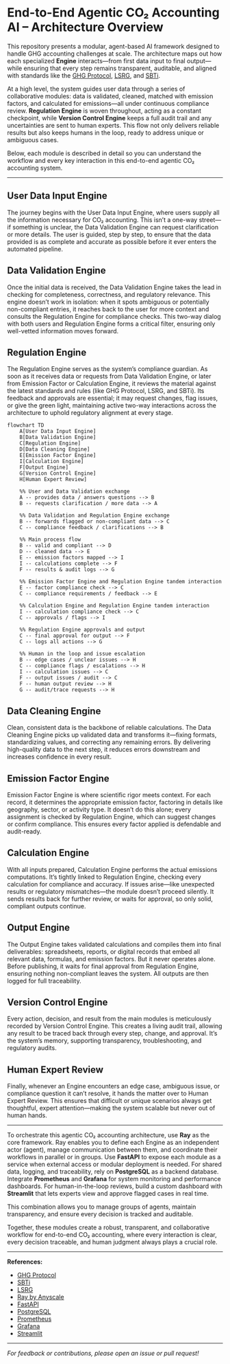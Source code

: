 # End-to-End Agentic CO₂ Accounting AI – Architecture Overview

This repository presents a modular, agent-based AI framework designed to handle GHG accounting challenges at scale. The architecture maps out how each specialized **Engine** interacts—from first data input to final output—while ensuring that every step remains transparent, auditable, and aligned with standards like the [GHG Protocol](https://ghgprotocol.org), [LSRG](https://lsrg.io), and [SBTi](https://sciencebasedtargets.org).

At a high level, the system guides user data through a series of collaborative modules: data is validated, cleaned, matched with emission factors, and calculated for emissions—all under continuous compliance review. **Regulation Engine** is woven throughout, acting as a constant checkpoint, while **Version Control Engine** keeps a full audit trail and any uncertainties are sent to human experts. This flow not only delivers reliable results but also keeps humans in the loop, ready to address unique or ambiguous cases.

Below, each module is described in detail so you can understand the workflow and every key interaction in this end-to-end agentic CO₂ accounting system.

---

## User Data Input Engine

The journey begins with the User Data Input Engine, where users supply all the information necessary for CO₂ accounting. This isn’t a one-way street—if something is unclear, the Data Validation Engine can request clarification or more details. The user is guided, step by step, to ensure that the data provided is as complete and accurate as possible before it ever enters the automated pipeline.

## Data Validation Engine

Once the initial data is received, the Data Validation Engine takes the lead in checking for completeness, correctness, and regulatory relevance. This engine doesn’t work in isolation: when it spots ambiguous or potentially non-compliant entries, it reaches back to the user for more context and consults the Regulation Engine for compliance checks. This two-way dialog with both users and Regulation Engine forms a critical filter, ensuring only well-vetted information moves forward.

## Regulation Engine

The Regulation Engine serves as the system’s compliance guardian. As soon as it receives data or requests from Data Validation Engine, or later from Emission Factor or Calculation Engine, it reviews the material against the latest standards and rules (like GHG Protocol, LSRG, and SBTi). Its feedback and approvals are essential; it may request changes, flag issues, or give the green light, maintaining active two-way interactions across the architecture to uphold regulatory alignment at every stage.

```mermaid
flowchart TD
    A[User Data Input Engine]
    B[Data Validation Engine]
    C[Regulation Engine]
    D[Data Cleaning Engine]
    E[Emission Factor Engine]
    I[Calculation Engine]
    F[Output Engine]
    G[Version Control Engine]
    H[Human Expert Review]

    %% User and Data Validation exchange
    A -- provides data / answers questions --> B
    B -- requests clarification / more data --> A

    %% Data Validation and Regulation Engine exchange
    B -- forwards flagged or non-compliant data --> C
    C -- compliance feedback / clarifications --> B

    %% Main process flow
    B -- valid and compliant --> D
    D -- cleaned data --> E
    E -- emission factors mapped --> I
    I -- calculations complete --> F
    F -- results & audit logs --> G

    %% Emission Factor Engine and Regulation Engine tandem interaction
    E -- factor compliance check --> C
    C -- compliance requirements / feedback --> E

    %% Calculation Engine and Regulation Engine tandem interaction
    I -- calculation compliance check --> C
    C -- approvals / flags --> I

    %% Regulation Engine approvals and output
    C -- final approval for output --> F
    C -- logs all actions --> G

    %% Human in the loop and issue escalation
    B -- edge cases / unclear issues --> H
    C -- compliance flags / escalations --> H
    I -- calculation issues --> C
    F -- output issues / audit --> C
    F -- human output review --> H
    G -- audit/trace requests --> H
```

## Data Cleaning Engine

Clean, consistent data is the backbone of reliable calculations. The Data Cleaning Engine picks up validated data and transforms it—fixing formats, standardizing values, and correcting any remaining errors. By delivering high-quality data to the next step, it reduces errors downstream and increases confidence in every result.

## Emission Factor Engine

Emission Factor Engine is where scientific rigor meets context. For each record, it determines the appropriate emission factor, factoring in details like geography, sector, or activity type. It doesn’t do this alone; every assignment is checked by Regulation Engine, which can suggest changes or confirm compliance. This ensures every factor applied is defendable and audit-ready.

## Calculation Engine

With all inputs prepared, Calculation Engine performs the actual emissions computations. It’s tightly linked to Regulation Engine, checking every calculation for compliance and accuracy. If issues arise—like unexpected results or regulatory mismatches—the module doesn’t proceed silently. It sends results back for further review, or waits for approval, so only solid, compliant outputs continue.

## Output Engine

The Output Engine takes validated calculations and compiles them into final deliverables: spreadsheets, reports, or digital records that embed all relevant data, formulas, and emission factors. But it never operates alone. Before publishing, it waits for final approval from Regulation Engine, ensuring nothing non-compliant leaves the system. All outputs are then logged for full traceability.

## Version Control Engine

Every action, decision, and result from the main modules is meticulously recorded by Version Control Engine. This creates a living audit trail, allowing any result to be traced back through every step, change, and approval. It’s the system’s memory, supporting transparency, troubleshooting, and regulatory audits.

## Human Expert Review

Finally, whenever an Engine encounters an edge case, ambiguous issue, or compliance question it can’t resolve, it hands the matter over to Human Expert Review. This ensures that difficult or unique scenarios always get thoughtful, expert attention—making the system scalable but never out of human hands.

---

To orchestrate this agentic CO₂ accounting architecture, use **Ray** as the core framework. Ray enables you to define each Engine as an independent actor (agent), manage communication between them, and coordinate their workflows in parallel or in groups. Use **FastAPI** to expose each module as a service when external access or modular deployment is needed. For shared data, logging, and traceability, rely on **PostgreSQL** as a backend database. Integrate **Prometheus** and **Grafana** for system monitoring and performance dashboards. For human-in-the-loop reviews, build a custom dashboard with **Streamlit** that lets experts view and approve flagged cases in real time.

This combination allows you to manage groups of agents, maintain transparency, and ensure every decision is tracked and auditable.

Together, these modules create a robust, transparent, and collaborative workflow for end-to-end CO₂ accounting, where every interaction is clear, every decision traceable, and human judgment always plays a crucial role.

---

**References:**  
- [GHG Protocol](https://ghgprotocol.org)  
- [SBTi](https://sciencebasedtargets.org)  
- [LSRG](https://lsrg.io)  
- [Ray by Anyscale](https://www.anyscale.com/ray)  
- [FastAPI](https://fastapi.tiangolo.com)  
- [PostgreSQL](https://www.postgresql.org)  
- [Prometheus](https://prometheus.io)  
- [Grafana](https://grafana.com)  
- [Streamlit](https://streamlit.io)

---

*For feedback or contributions, please open an issue or pull request!*


